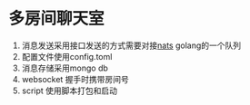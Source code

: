# 多房间聊天室
1. 消息发送采用接口发送的方式需要对接[nats](https://nats.io) golang的一个队列
2. 配置文件使用config.toml
3. 消息存储采用mongo db
4. websocket 握手时携带房间号
5. script 使用脚本打包和启动